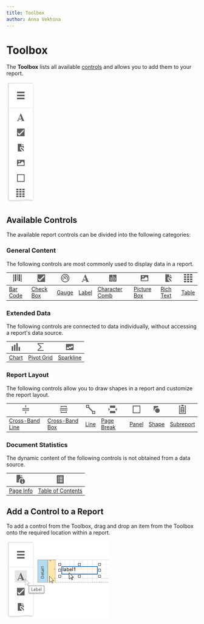 ```yaml
---
title: Toolbox
author: Anna Vekhina
---
```


# Toolbox

The **Toolbox** lists all available [controls](../use-report-elements.md) and allows you to add them to your report.

![](../../../images/eurd-web-toolbox.png)

## Available Controls

The available report controls can be divided into the following categories:

### General Content
The following controls are most commonly used to display data in a report.



| ![](../../../images/eurd-web-toolbox-bar-code.png) | ![](../../../images/eurd-web-toolbox-checkbox.png) | ![](../../../images/eurd-web-toolbox-gauge.png) | ![](../../../images/eurd-web-toolbox-label.png) | ![](../../../images/eurd-web-toolbox-character-comb.png) | ![](../../../images/eurd-web-toolbox-picture-box.png) | ![](../../../images/eurd-web-toolbox-rich-text.png) | ![](../../../images/eurd-web-toolbox-table.png) |
| ------------------------------------------------------------- | ------------------------------------------------------------------ | -------------------------------------------------------------------- | -------------------------------------------------------------------- |  -------------------------------------------------------------------- | -------------------------------------------------------------------- | -------------------------------------------------------------------- | -------------------------------------------------------------------- |
[Bar Code](../use-report-elements\use-bar-codes.md) | [Check Box](..\use-report-elements\use-basic-report-controls\check-box.md) | [Gauge](..\use-report-elements\use-gauges-and-sparklines\add-gauges-to-a-report.md) | [Label](..\use-report-elements\use-basic-report-controls\label.md) | [Character Comb](..\use-report-elements\use-basic-report-controls\character-comb.md) | [Picture Box](..\use-report-elements\use-basic-report-controls\picture-box.md) | [Rich Text](..\use-report-elements\use-basic-report-controls\rich-text.md) | [Table](..\use-report-elements\use-tables.md) |


### Extended Data
The following controls are connected to data individually, without accessing a report's data source.



| ![](../../../images/eurd-web-toolbox-chart.png) | ![](../../../images/eurd-web-toolbox-pivot-grid.png) | ![](../../../images/eurd-web-toolbox-sparkline.png) |
| ------------------------------------------------------------- | ------------------------------------------------------------------ | -------------------------------------------------------------------- |
| [Chart](..\use-report-elements\use-charts-and-pivot-grids.md) | [Pivot Grid](..\use-report-elements\use-charts-and-pivot-grids.md) | [Sparkline](..\use-report-elements\use-gauges-and-sparklines\add-sparklines-to-a-report.md) |




### Report Layout
The following controls allow you to draw shapes in a report and customize the report layout.

| ![](../../../images/eurd-web-toolbox-cross-band-line.png) | ![](../../../images/eurd-web-toolbox-cross-band-box.png) | ![](../../../images/eurd-web-toolbox-line.png) | ![](../../../images/eurd-web-toolbox-pagebreak.png) | ![](../../../images/eurd-web-toolbox-panel.png) | ![](../../../images/eurd-web-toolbox-shape.png) | ![](../../../images/eurd-web-toolbox-subreport.png) | 
| ------------------------------------------------------------- | ------------------------------------------------------------- | ------------------------------------------------------------- | ------------------------------------------------------------- | ------------------------------------------------------------- | ------------------------------------------------------------- | ------------------------------------------------------------- |
[Cross-Band Line](..\use-report-elements\draw-lines-and-shapes\draw-cross-band-lines-and-boxes.md) | [Cross-Band Box](..\use-report-elements\draw-lines-and-shapes\draw-cross-band-lines-and-boxes.md) | [Line](..\use-report-elements\draw-lines-and-shapes\draw-lines.md) |[Page Break](..\use-report-elements\use-basic-report-controls\page-break.md) | [Panel](..\use-report-elements\use-basic-report-controls\panel.md) | [Shape](..\use-report-elements\draw-lines-and-shapes\draw-shapes.md) | [Subreport](..\use-report-elements\use-basic-report-controls\subreport.md) |

### Document Statistics
The dynamic content of the following controls is not obtained from a data source.

![](../../../images/eurd-web-toolbox-page-info.png) | ![](../../../images/eurd-web-toolbox-toc.png) |
| -------------------------------------------------------------------- | -------------------------------------------------------------------- |
| [Page Info](..\use-report-elements\use-basic-report-controls\page-info.md) | [Table of Contents](..\use-report-elements\use-basic-report-controls\table-of-contents.md) |



## Add a Control to a Report

To add a control from the Toolbox, drag and drop an item from the Toolbox onto the required location within a report.
	
![](../../../images/eurd-web-drop-report-control-from-toolbox.png)

